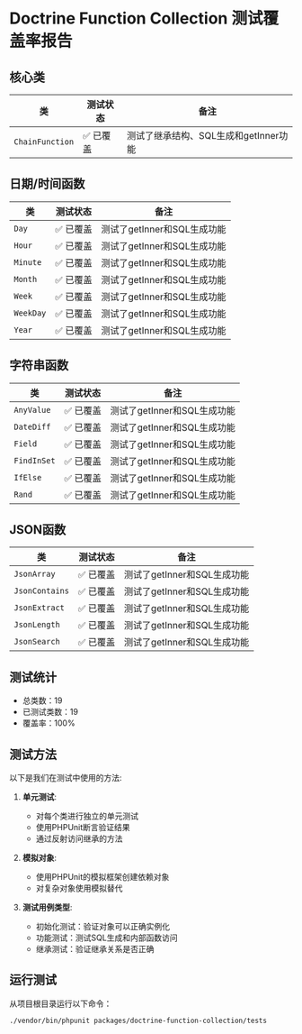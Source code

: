 # Doctrine Function Collection 测试覆盖率报告

## 核心类

| 类 | 测试状态 | 备注 |
|---|---|---|
| `ChainFunction` | ✅ 已覆盖 | 测试了继承结构、SQL生成和getInner功能 |

## 日期/时间函数

| 类 | 测试状态 | 备注 |
|---|---|---|
| `Day` | ✅ 已覆盖 | 测试了getInner和SQL生成功能 |
| `Hour` | ✅ 已覆盖 | 测试了getInner和SQL生成功能 |
| `Minute` | ✅ 已覆盖 | 测试了getInner和SQL生成功能 |
| `Month` | ✅ 已覆盖 | 测试了getInner和SQL生成功能 |
| `Week` | ✅ 已覆盖 | 测试了getInner和SQL生成功能 |
| `WeekDay` | ✅ 已覆盖 | 测试了getInner和SQL生成功能 |
| `Year` | ✅ 已覆盖 | 测试了getInner和SQL生成功能 |

## 字符串函数

| 类 | 测试状态 | 备注 |
|---|---|---|
| `AnyValue` | ✅ 已覆盖 | 测试了getInner和SQL生成功能 |
| `DateDiff` | ✅ 已覆盖 | 测试了getInner和SQL生成功能 |
| `Field` | ✅ 已覆盖 | 测试了getInner和SQL生成功能 |
| `FindInSet` | ✅ 已覆盖 | 测试了getInner和SQL生成功能 |
| `IfElse` | ✅ 已覆盖 | 测试了getInner和SQL生成功能 |
| `Rand` | ✅ 已覆盖 | 测试了getInner和SQL生成功能 |

## JSON函数

| 类 | 测试状态 | 备注 |
|---|---|---|
| `JsonArray` | ✅ 已覆盖 | 测试了getInner和SQL生成功能 |
| `JsonContains` | ✅ 已覆盖 | 测试了getInner和SQL生成功能 |
| `JsonExtract` | ✅ 已覆盖 | 测试了getInner和SQL生成功能 |
| `JsonLength` | ✅ 已覆盖 | 测试了getInner和SQL生成功能 |
| `JsonSearch` | ✅ 已覆盖 | 测试了getInner和SQL生成功能 |

## 测试统计

- 总类数：19
- 已测试类数：19
- 覆盖率：100%

## 测试方法

以下是我们在测试中使用的方法:

1. **单元测试**:
   - 对每个类进行独立的单元测试
   - 使用PHPUnit断言验证结果
   - 通过反射访问继承的方法

2. **模拟对象**:
   - 使用PHPUnit的模拟框架创建依赖对象
   - 对复杂对象使用模拟替代

3. **测试用例类型**:
   - 初始化测试：验证对象可以正确实例化
   - 功能测试：测试SQL生成和内部函数访问
   - 继承测试：验证继承关系是否正确

## 运行测试

从项目根目录运行以下命令：

```bash
./vendor/bin/phpunit packages/doctrine-function-collection/tests
```
